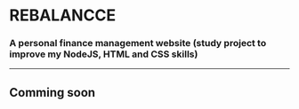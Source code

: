 # REBALANCCE
### A personal finance management website (study project to improve my NodeJS, HTML and CSS skills)
---
## **Comming soon**

